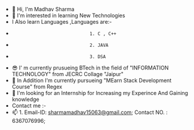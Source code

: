 - 👋 Hi, I'm Madhav Sharma
- 👀 I'm interested in  learning New Technologies
- I Also learn Languages ,Languages are:-
-                                  1. C , C++
-                                  2. JAVA
-                                  3. DSA
- 😎 I' m currently prusueing BTech in the field of "INFORMATION TECHNOLOGY" from JECRC Collage "Jaipur"
- 🌱 In Addition I'm currently pursueing "MEarn Stack Development Course" from Regex
- 💞️ I'm looking for an Internship for Increasing my Experince And Gaining knowledge
- Contact me :- 
- 📫       1. Email-ID: sharmamadhav15063@gmail.com;
            Contact NO. : 6367076996;
<!---
Madhav6367/Madhav6367 is a ✨ special ✨ repository because its `README.md` (this file) appears on your GitHub profile.
You can click the Preview link to take a look at your changes.
--->
